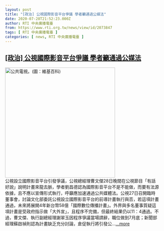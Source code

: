```yaml
---
layout: post
title: "[政治] 公視國際影音平台爭議 學者籲通過公媒法"
date: 2020-07-28T21:52:23.000Z
author: RTI 中央廣播電臺
from: https://www.rti.org.tw/news/view/id/2073847
tags: [ RTI 中央廣播電臺 ]
categories: [ news, RTI 中央廣播電臺 ]
---
```

<!--1595973143000-->
[[政治] 公視國際影音平台爭議 學者籲通過公媒法](https://www.rti.org.tw/news/view/id/2073847)
------

<div>
<img src="https://static.rti.org.tw/assets/thumbnails/2020/07/27/fc21779461048d66e4763b87f522370e.jpg" width="360" alt="公共電視。(圖：維基百科)" title="公共電視。(圖：維基百科)"><br>公視設立國際影音平台引發爭議，公視總經理曹文傑28日晚間在公視節目「有話好說」說明計畫來龍去脈，學者劉昌德認為國際影音平台不是不能做，而要有法源依據，且不應以宣傳形式執行，呼籲應加速通過公共媒體法。公視27日召開臨時董事會，討論文化部委託公視設立國際影音平台的前導計畫執行與否，若這項計畫通過，未來將展開4年新台幣58億「國際數位傳播計畫」。外界與多名董事質疑這項計畫是受政府指示做「大外宣」，且程序不完備，但最終結果仍以11：4通過。不過，曹文傑、執行副總經理謝翠玉因程序爭議當場請辭，職位做到7月底；新聞部經理蘇啟禎則認為計畫缺乏充分討論，倉促執行將引發公...<a target="_blank" href="https://www.rti.org.tw/news/view/id/2073847">...more</a>
</div>
